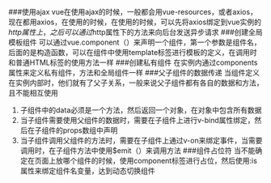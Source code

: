 ###使用ajax
vue在使用ajax的时候，一般都会用vue-resources，或者axios，现在都用axios，在使用的时候，在使用的时候，可以先将axios绑定到vue实例的$http属性上，之后可以通过$http属性下的方法来向后台发送异步请求
###创建全局模板组件
可以通过vue.component（）来声明一个组件，第一个参数是组件名，后面的是构造函数，可以在组件中使用template标签进行模板的定义，在调用时和普通HTML标签的使用方法一样
###创建私有组件
在实例内通过components属性来定义私有组件，方法和全局组件一样
###父子组件的数据传递
当组件定义在实例内部时，他们就有了父子关系，一般来说父子组件都有各自的数据和方法，且不能相互使用
1. 子组件中的data必须是一个方法，然后返回一个对象，在对象中包含所有数据
2. 当子组件需要使用父组件的数据时，需要在子组件上进行v-bind属性绑定，然后在子组件的props数组中声明
3. 当子组件调用父组件的方法时，需要在子组件上通过v-on来绑定事件，当需要调用时，在子组件方法中使用$emit（）来调用方法
###组件占位符
当不能确定在页面上放哪个组件的时候，使用component标签进行占位，然后使用:is属性来绑定组件名变量，达到动态切换组件